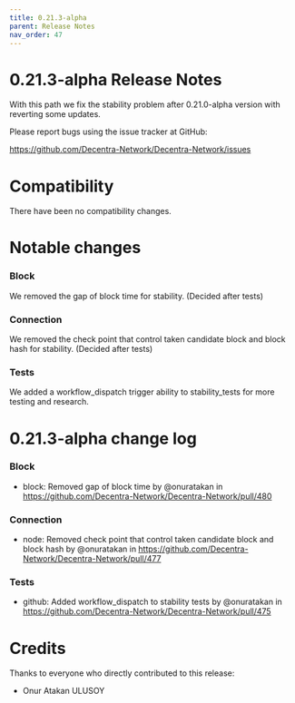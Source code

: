 ```yaml
---
title: 0.21.3-alpha
parent: Release Notes
nav_order: 47
---
```


0.21.3-alpha Release Notes
====================

With this path we fix the stability problem after 
0.21.0-alpha version with reverting some updates.

Please report bugs using the issue tracker at GitHub:

  <https://github.com/Decentra-Network/Decentra-Network/issues>

Compatibility
==============

There have been no compatibility changes.

Notable changes
===============

### Block
We removed the gap of block time for stability. (Decided after tests)
### Connection
We removed the check point that control taken candidate block and block 
hash for stability. (Decided after tests)
### Tests
We added a workflow_dispatch trigger ability to stability_tests for more 
testing and research.

0.21.3-alpha change log
=================

### Block
* block: Removed gap of block time by @onuratakan in https://github.com/Decentra-Network/Decentra-Network/pull/480
### Connection
* node: Removed check point that control taken candidate block and block hash by @onuratakan in https://github.com/Decentra-Network/Decentra-Network/pull/477
### Tests
* github: Added workflow_dispatch to stability tests by @onuratakan in https://github.com/Decentra-Network/Decentra-Network/pull/475

Credits
=======

Thanks to everyone who directly contributed to this release:

- Onur Atakan ULUSOY
